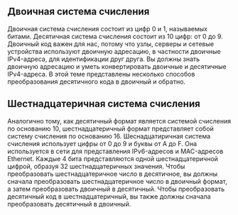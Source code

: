 <!-- verified: agorbachev 03.05.2022 -->

<!-- 5.3.1 -->
## Двоичная система счисления

Двоичная система счисления состоит из цифр 0 и 1, называемых битами. Десятичная система счисления состоит из 10 цифр: от 0 до 9. Двоичный код важен для нас, потому что узлы, серверы и сетевые устройства используют двоичную адресацию, в частности двоичные IPv4-адреса, для идентификации друг друга. Вы должны знать двоичную адресацию и уметь конвертировать двоичные и десятичные IPv4-адреса. В этой теме представлены несколько способов преобразования десятичного кода в двоичный и обратно.

## Шестнадцатеричная система счисления

Аналогично тому, как десятичный формат является системой счисления по основанию 10, шестнадцатеричный формат представляет собой систему счисления по основанию 16. Шеснадцатиричная система счисления использует цифры от 0 до 9 и буквы от A до F. Она используется в сети для представления IPv6-адресов и MAC-адресов Ethernet. Каждые 4 бита представляются одной шестнадцатеричной цифрой, образуя 32 шестнадцатеричных значения. Чтобы преобразовать шестнадцатеричное число в десятичное, вы должны сначала преобразовать шестнадцатеричное число в двоичный формат, а затем преобразовать двоичный в десятичный. Чтобы преобразовать десятичный код в шестнадцатеричный, вы также должны сначала преобразовать десятичный в двоичный.

<!-- 5.3.2 -->
<!-- quiz -->

